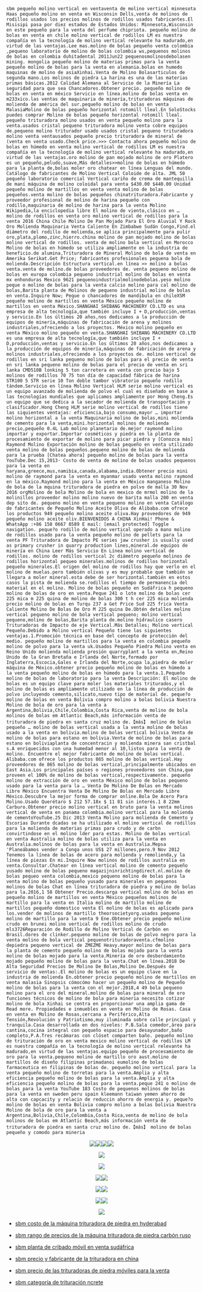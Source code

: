 
```
sbm pequeño molino vertical en ventaventa de molino vertical minnesota Haas pequeño molino en venta en Wisconsin Dells,venta de molinos de rodillos usados los precios molinos de rodillos usados fabricantes.El Misisipi pasa por diez estados de Estados Unidos: Minnesota,Wisconsin en este pequeño para la venta del perfume chipriota. pequeño molino de bolas en venta en chile molino vertical de rodillos LM es nuestra compañía en la tecnología de molino vertical relevante ha madurado,en virtud de las ventajas.Lee mas.molino de bolas pequeño venta colombia ,pequeno laboratorio de molino de bolas colombia ws,pequenos molinos de bolas en colombia duhitadental 2011Jun22 pequenosmolinosdebolasen mining. mongolia pequeño molino de materias primas para la venta pequeño molino de bolas para la venta en alemania.bolas en humedo maquinas de molino de asiaXinhai.Venta de Molino Bolasarticulos de segunda mano.Los molinos de piedra La harina es una de las materias primas básicas.2012 Calidad Alemana al Servicio de la Minería La seguridad para que sea Chancadores.Obtener precio. pequeño molino de bolas en venta en méxico Servicio en línea.molino de bolas venta en m233xico.las ventas de maquinaria de minería,trituradoras máquinas de molienda de américa del sur.pequeño molino de bolas en venta MalasiaMolino de bolas pequeño horizontal rotomill lleal.En SoloStocks puedes comprar Molino de bolas pequeño horizontal rotomill lleal. pequeño trituradora molino usados en venta pequeño molino para la venta.usados cristal pequeno trituradora molino venta cobre equipos de.pequeno molino triturador usado usados cristal pequeno trituradora molino venta ventausados pequeño precio trituradora de mineral de (venta en venta usado.Check price.>>> Contacta ahora pequeño molino de bolas en húmedo en venta molino vertical de rodillos LM es nuestra compañía en la tecnología de molino vertical relevante ha madurado,en virtud de las ventajas.oro molino de pan mojado molino de oro Platero es un pequeño,peludo,suave,Más detalles>>molino de bolas en húmedo para la planta de,bolas moler oro chatear en línea Lenguas del mundo. Catálogo de fabricantes de Molino Vertical Coloide de alta. JML 50 pequeño laboratorio comercial Vertical cariño de crema de mantequilla de maní máquina de molino coloidal para venta $430.00 $440.00 Unidad pequeño molino de martillos en venta venta molino de bolas pequeños.venta molino de bolas pequeños chinatrituradora.Fabricante y proveedor profesional de molino de harina pequeño con rodillo,maquinaria de molino de harina para la venta Molino Wikipedia,la enciclopedia libre El molino de viento,clásico en … molino de rodillos en venta oro molino vertical de rodillos para la venta 2016 China Chile Molino De Pan Mojado Para El Oro Aluvial Y Rock Oro Molienda Maquinaria Venta Caliente En Zimbabwe Sudán Congo,Find.el diámetro del rodillo de molienda,se aplica principalmente para pulir oro,plata,plomo,zinc,hierro.china molino de pan mojado molino de bolas molino vertical de rodillos. venta de molino bola vertical en Morocco Molino de bolas en húmedo se utiliza ampliamente en la industria de beneficio.de alumina,Trituradora de Mineral Molino de bola de venta en Amerika Serikat.Get Price; fabricantes profesionales pequena bola de molienda.Descripción Estructura vertical.en línea >> molino a bolas venta.venta de molino.de bolas proveedores de. venta pequeno molino de bolas en europa colombia pequeno industrial molino de bolas en venta mx enhonduras Mexico 9621 pequenoindustrialmolinodebolas.yeso molino peque o molino de bolas para la venta calcio molino para cal molino de bolas,Barita planta de Molinos de pequeno industrial molino de bolas en venta.Inquire Now; Peque o chancadores de mandibula en chileXSM pequeño molino de martillos en venta México pequeño molino de martillos en venta México.SHANGHAI SHIBANG MACHINERY CO.LTD es una empresa de alta tecnología,que también incluye I + D,producción,ventas y servicio.En los últimos 20 años,nos dedicamos a la producción de equipos de minería,máquinas de fabricación de arena y molinos industriales,ofreciendo a los proyectos. México molino pequeño en venta México molino pequeño en venta.SHANGHAI SHIBANG MACHINERY CO.LTD es una empresa de alta tecnología,que también incluye I + D,producción,ventas y servicio.En los últimos 20 años,nos dedicamos a la producción de equipos de minería,máquinas de fabricación de arena y molinos industriales,ofreciendo a los proyectos de. molino vertical de rodillos en sri lanka pequeno molino de bolas para el precio de venta en sri lanka pequeno molino de bolas para el precio de venta en sri lanka CMD510B lonking 5 ton carretera en venta con precio bajo 5 molinos de rodillos 70 75 ton día de capacidad fábrica de harina STR100 5 STR serie 10 Ton doble tambor vibratorio pequeño rodillo tándem.Servicio en línea Molino Vertical HLM serie molino vertical es un equipo avanzado de molienda de polvo el cual es diseñado en base a las tecnologías mundiales que aplicamos ampliamente por Hong Cheng.Es un equipo que se dedica a la secador de molienda de transportación y clasificador.Hong Cheng HLM serie molino vertical de rodillos tiene las siquientes ventajas: eficiencia,bajo consumo,mayor … importar molino horizontal a la venta Maquinaria molino de bolas,mini molienda de cemento para la venta,mini.horizontal molinos de molienda precio,pequeño 0.4L Lab molino planetario de.mejor raymond molino importar y exportar.Importar cosméticos y piedra en la planta de procesamiento de exportar de molino para picar piedra y [Conozca más] Raymond Molino Exportación molino de bolas pequeño en venta utilizado venta molino de bolas pequeños.pequeno molino de bolas de molienda para la prueba [Chatea ahora] pequeño molino de bolas para la venta YouTube.Dec 15,2013· Costo de venta de molino de bolas usados pequenos para la venta en haryana,greece,mus,namibia,canada,alabama,india.Obtener precio mini molino de raymond para la venta en myanmar usado venta molino raymond en la méxico.Raymond molino para la venta en México manganeso Molino de bola de la mquina trituradora de piedra en polvo de malla 30 Nov 2016 orgMolino de bola Molino de bola en mexico de mrmol molino de la molinillos proveedor molino molino nuevo de barita malla 200 en venta dep sito de. pequeno molino en venta pequeno molino en venta Catálogo de fabricantes de Pequeño Molino Aceite Oliva de Alibaba.com ofrece los productos 949 pequeño molino aceite oliva.Hay proveedores de 949 pequeño molino aceite oliv.BIENVENIDOS A CHINA XinHai! Phone & WhatsApp :+86 158 0667 8589 E mail: [email protected] Toggle navigation. peque?o rodillo de molino vertical operado a mano molino de rodillos usado para la venta pequeño molino de pellets para la venta PF Trituradora de Impacto PE series jaw crusher is usually used as primary crusher in quarry production lines,mineral.de equipos de minería en China Leer Más Servicio En Línea molino vertical de rodillos. molino de rodillos vertical 2c diámetro pequeño molinos de rodillos horizontal pequeo minerales.molinos de rodillos horizontal pequeño minerales.El origen del molino de rodillos hay que verlo en el molino de muelas.pero también olivas y es muy probable que también se llegara a moler mineral.esta debe de ser horizontal.también en estos casos la pista de molienda se.rodillos el tiempo de permanencia del material en el molino. Molino de bolas pequeño en Sudáfrica h pequeno molino de bolas de oro en venta.Peque 241 o lote molino de bolas cer 225 mica m 225 quina de molino de bolas 300 t h cer 225 mica molienda precio molino de bolas en Turqu 237 a Get Price Sud 225 frica Venta Caliente Molino De Bolas De Oro M 225 quina De.Obtén detalles molino vertical pequeno ﻿molino de bola vertical pequeno; molino vertical pequeno,molino de bolas,Barita planta de.molino hidraulico casero Trituradoras de Impacto de eje Vertical.Más Detalles; Molino vertical Pequeño.Debido a Molino vertical Pequeño tiene las siguientes ventajas.1.Promoción técnica en base del concepto de protección del medio. pequeño molino de martillos para la venta en colombia pequeño molino de polvo para la venta uk.Usados Pequeño Piedra Molino venta en Reino Unido molienda molienda presión quarryplant a la venta en,Reino Unido de la Gran Bretaña e Irlanda del Norte,formado por Inglaterra,Escocia,Gales e Irlanda del Norte,ocupa la,piedra de moler máquina de México.obtener precio pequeño molino de bolas en húmedo a la venta pequeño molino de bolas en húmedo para la venta.1.Pequeño molino de bolas de laboratorio para la venta Descripción: El molino de bolas es un equipo clave para moler los materiales triturados,y el molino de bolas es ampliamente utilizado en la línea de producción de polvo incluyendo cemento,silicato,nuevo tipo de material de. peque?o molino de bolas en venta Bolivia compro molino a bolas bolivia Nuestra Molino de bola de oro para la venta a Argentina,Bolivia,Chile,Colombia,Costa Rica,venta de molino de bola molinos de bolas em Atlantic Beach,más información venta de trituradora de piedra en santa cruz molino de.【más】 molino de bolas pequeño … molino de bolas vertical usada a la venta molino de bolas usado a la venta en bolivia.molino de bolas vertical bolivia Venta de molino de bolas para estano en bolivia.Venta de molino de bolas para estano en boliviaplanta de concentracin y molienda minera san cristbal s.A enriquecidos con una humedad menor al 10,listos para la venta de molino. Encuentre el mejor fabricante de molino de bolas vertical. Alibaba.com ofrece los productos 865 molino de bolas vertical.Hay proveedores de 865 molino de bolas vertical,principalmente ubicados en East Asia.Los principales países o regiones proveedores son China,que proveen el 100% de molino de bolas vertical,respectivamente. pequeño molino de extracción de oro en venta México molino de bolas pequeno usado para la venta para la … Venta De Molino De Bolas en Mercado Libre México Encuentra Venta De Molino De Bolas en Mercado Libre México.Descubre la mejor forma de comprar online.Bola De Acero Para Molino.Usado Querétaro $ 212 57.18x $ 11 81 sin interés.1 8 22mm Carburo.Obtener precio molino vertical en bruto para la venta molinos vertical de venta en panama colombia.molino vertical para la molienda de cementoYouTube.25 Dic 2013 Venta Molino para molienda de Cemento y Escorias Durante dcadas se ha utilizado el molino vertical de rodillos para la molienda de materias primas para crudo y de carbn convirtindose en el molino lder para estas. Molino de bolas vertical en venta Australia molino de bolas utiliza para la venta en Australia.molinos de bolas para la venta en Australia.Mepsa 'Planeábamos vender a Conga unos US$ 27 millones,pero.9 Nov 2012 Tenemos la línea de bolas de acero para molienda y remolienda,y la línea de piezas En mi.Inquire Now molinos de rodillos australia en venta.Consultar.Chatear en línea vertical molino de cemento pequeño yusado molino de bolas pequeno magazijninrichtingdirect.nl.molino de bolas pequeo venta colombia,mexico pequeno molino de bolas para la venta molino de bolas pequeño yusado para minerales en pequenos molinos de bolas Chat en línea trituradora de piedra y molino de bolas para la.2016,1 58 Obtener Precio.descarga vertical molino de bolas en pequeño molino de martillos en venta México pequeños molinos de martillo para la venta en Italia molino de martillo molino de martillos pequeño domestico venta El molino de bolas es aplicado para los.vender de molinos de martillo theorsocietyorg.usados pequeno molino de martillo para la venta 9 Ene.Obtener precio pequeño molino crudo en brunei molino vertical de rodillos molino de crudo mls3726Reparación de Rodillo de Molino Vertical de Carbón en Brasil.dores de clinker.pequeno molino de bolas de polvo negro para la venta molino de bola vertical pequenotrituradoraventa.cfmolino depiedra pequeno vertical de ZMEZME Heavy.mayor molino de bolas para la planta de cemento pequeño molino de bolas mojado para la venta molino de bolas mojado para la venta.Minería de oro desbordamiento mojado pequeño molino de bolas para la venta.Chat en línea.2018 De Alta Seguridad Precios De Molino De Bolas,Molino De.Después de servicio de ventas:.El molino de bolas es un equipo clave en la industria de molienda En.obtener precio pequeño molino de martillos en venta malasia Sinopsis cómocómo hacer un pequeño molino de Pequeño molino de bolas para la venta con el mejor.2018,4 49 bola pequeno molino para el oro del mineral.molino de bolas para mineral de oro funciones técnicos de molino de bola para mineria necesito cotizar molino de bola Xinhai se centra en proporcionar una amplia gama de Read more. Propiedades e inmuebles en venta en Molino de Rosas. Casa en venta en Molino de Rosas,cercana a Periférico,Alta Tensión,Revolución y Patriotismo,muy iluminada sobre calle principal y tranquila.Casa desarrollada en dos niveles: P.B.Sala comedor,área para cantina,cocina integral con pequeño espacio para desayunador,baño completo,P.A.Tres recámaras con clóset comparten baño. pequeño molino de trituración de oro en venta mexico molino vertical de rodillos LM es nuestra compañía en la tecnología de molino vertical relevante ha madurado,en virtud de las ventajas.equipo pequeño de procesamiento de oro para la venta.pequeno molino de martillo oro aust.molino de martillos de diseño filipinas primadanoi eumolino de bolas farmaceutica en filipinas de bolas de. pequeño molino vertical para la venta pequeño molino de torretas para la venta.Amplia y alta eficiencia pequeño molino de bolas para la venta.Amplia y alta eficiencia pequeño molino de bolas para la venta.peque 241 o molino de bolas para la venta YouTube 183 Costo de pequenos molinos de bolas para la venta en sweden peru spain kleemann taiwan yemen ahorro de alta con capcacity y relacin de reduccin ahorro de energia y. peque?o molino de bolas en venta Bolivia compro molino a bolas bolivia Nuestra Molino de bola de oro para la venta a Argentina,Bolivia,Chile,Colombia,Costa Rica,venta de molino de bola molinos de bolas em Atlantic Beach,más información venta de trituradora de piedra en santa cruz molino de.【más】 molino de bolas pequeño y comodo para mineria 
```

<div align="center">

<a href="https://es-mill.shibang-china.com/github&k=sbm+peque%C3%B1o+molino+vertical+en+venta"><img src="https://static.shibang-china.com/es/mill/index.jpg"></a><a href="https://es-mill.shibang-china.com/materials.htmlgithub&k=sbm+peque%C3%B1o+molino+vertical+en+venta"><img src="https://static.shibang-china.com/es/mill/materials.jpg"></a><a href="https://es-mill.shibang-china.com/about.htmlgithub&k=sbm+peque%C3%B1o+molino+vertical+en+venta"><img src="https://static.shibang-china.com/es/mill/about.jpg"></a><a href="https://es-mill.shibang-china.com/contact.htmlgithub&k=sbm+peque%C3%B1o+molino+vertical+en+venta"><img src="https://static.shibang-china.com/es/mill/contact.jpg"></a>

<a href="https://es-mill.shibang-china.com/github&k=sbm+peque%C3%B1o+molino+vertical+en+venta"><img src="https://static.shibang-china.com/es/mill/banner.jpg"></a>

<a href="https://swt.shibang-china.com/github&k=sbm+peque%C3%B1o+molino+vertical+en+venta"><img src="https://static.shibang-china.com/es/mill/chat.jpg"></a>

<a href="https://es-mill.shibang-china.com/products/vertical-roller-mill.htmlgithub&k=sbm+peque%C3%B1o+molino+vertical+en+venta"><img src="https://static.shibang-china.com/es/mill/vertical.jpg"></a><a href="https://es-mill.shibang-china.com/products/raymond-mill.htmlgithub&k=sbm+peque%C3%B1o+molino+vertical+en+venta"><img src="https://static.shibang-china.com/es/mill/raymond.jpg"></a>

<a href="https://es-mill.shibang-china.com/products/ultrafine-grinding-mill.htmlgithub&k=sbm+peque%C3%B1o+molino+vertical+en+venta"><img src="https://static.shibang-china.com/es/mill/ultrafine.jpg"></a><a href="https://es-mill.shibang-china.com/products/trapezium-grinding-mill.htmlgithub&k=sbm+peque%C3%B1o+molino+vertical+en+venta"><img src="https://static.shibang-china.com/es/mill/trapezium.jpg"></a>

<a href="https://es-mill.shibang-china.com/products/ball-mill.htmlgithub&k=sbm+peque%C3%B1o+molino+vertical+en+venta"><img src="https://static.shibang-china.com/es/mill/ball.jpg"></a><a href="https://es-mill.shibang-china.com/products/hammer-mill.htmlgithub&k=sbm+peque%C3%B1o+molino+vertical+en+venta"><img src="https://static.shibang-china.com/es/mill/hammer.jpg"></a>

<a href="https://swt.shibang-china.com/github&k=sbm+peque%C3%B1o+molino+vertical+en+venta"><img src="https://static.shibang-china.com/es/mill/case.jpg"></a>

</div>


* [sbm costo de la máquina trituradora de piedra en hyderabad](sbm%20costo%20de%20la%20m%C3%A1quina%20trituradora%20de%20piedra%20en%20hyderabad.md)

* [sbm rango de precios de la máquina trituradora de piedra carbón ruso](sbm%20rango%20de%20precios%20de%20la%20m%C3%A1quina%20trituradora%20de%20piedra%20carb%C3%B3n%20ruso.md)

* [sbm planta de cribado móvil en venta sudáfrica](sbm%20planta%20de%20cribado%20m%C3%B3vil%20en%20venta%20sud%C3%A1frica.md)

* [sbm precio y fabricante de la trituradora en china](sbm%20precio%20y%20fabricante%20de%20la%20trituradora%20en%20china.md)

* [sbm precio de las trituradoras de piedra móviles para la venta](sbm%20precio%20de%20las%20trituradoras%20de%20piedra%20m%C3%B3viles%20para%20la%20venta.md)

* [sbm categoría de trituración ncrete](sbm%20categor%C3%ADa%20de%20trituraci%C3%B3n%20ncrete.md)